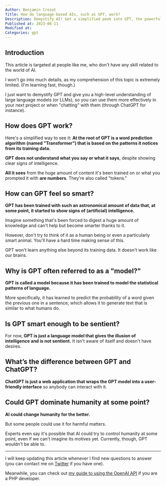 ```yaml
---
Author: Benjamin Crozat
Title: How do language-based AIs, such as GPT, work?
Description: Demystify AI! Get a simplified peek into GPT, the powerful language model, and explore its potential and challenges for the future of technology.
Published at: 2023-06-11
Modified at: 
Categories: gpt
---
```


## Introduction

This article is targeted at people like me, who don't have any skill related to the world of AI.

I won't go into much details, as my comprehension of this topic is extremely limited. (I'm learning fast, though.)

I just want to demystify GPT and give you a high-level understanding of large language models (or LLMs), so you can use them more effectively in your next project or when "chatting" with them (through ChatGPT for instance).

## How does GPT work?

Here's a simplified way to see it: **At the root of GPT is a word prediction algorithm (named "Transformer") that is based on the patterns it notices from its training data.**

**GPT does not understand what you say or what it says**, despite showing clear signs of intelligence. 

**All it sees** from the huge amount of content it's been trained on or what you prompted it with **are numbers**. They're also called "tokens."

## How can GPT feel so smart?

**GPT has been trained with such an astronomical amount of data that, at some point, it started to show signs of (artificial) intelligence.**

Imagine something that's been forced to digest a huge amount of knowledge and can't help but become smarter thanks to it.

However, don't try to think of it as a human being or even a particularly smart animal. You'll have a hard time making sense of this.

GPT won't learn anything else beyond its training data. It doesn't work like our brains.

## Why is GPT often referred to as a "model?"

**GPT is called a model because it has been trained to model the statistical patterns of language.**

More specifically, it has learned to predict the probability of a word given the previous one in a sentence, which allows it to generate text that is similar to what humans do.

## Is GPT smart enough to be sentient?

For now, **GPT is just a language model that gives the illusion of intelligence and is not sentient.** It isn't aware of itself and doesn't have desires.

## What’s the difference between GPT and ChatGPT?

**ChatGPT is just a web application that wraps the GPT model into a user-friendly interface** so anybody can interact with it.

## Could GPT dominate humanity at some point?

**AI could change humanity for the better.**

But some people could use it for harmful matters.

Experts even say it's possible that AI could try to control humanity at some point, even if we can't imagine its motives yet. Currently, though, GPT wouldn't be able to.

---

I will keep updating this article whenever I find new questions to answer (you can contact me on [Twitter](https://twitter.com/benjamincrozat) if you have one).

Meanwhile, you can check out [my guide to using the OpenAI API](https://benjamincrozat.com/php-ai) if you are a PHP developer.